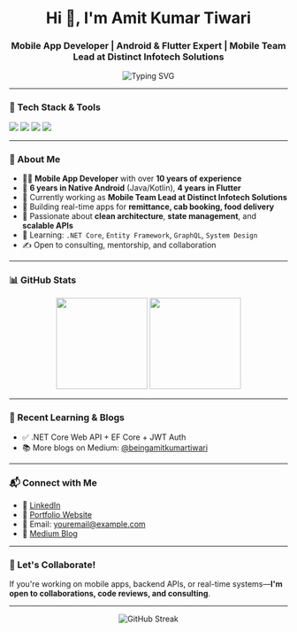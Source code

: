 <h1 align="center">Hi 👋, I'm Amit Kumar Tiwari</h1>
<h3 align="center">Mobile App Developer | Android & Flutter Expert | Mobile Team Lead at Distinct Infotech Solutions</h3>

<p align="center">
  <img src="https://readme-typing-svg.demolab.com?font=Fira+Code&size=22&pause=1000&center=true&width=435&lines=10%2B+Years+in+Mobile+Development;Flutter+%7C+Android+%7C+Firebase+Expert;Team+Lead+%7C+Clean+Architecture+Advocate;Always+learning+%7C+Always+building" alt="Typing SVG" />
</p>

---

### 🔧 Tech Stack & Tools
<p align="left">
  <img src="https://img.shields.io/badge/Flutter-02569B?style=flat&logo=flutter&logoColor=white" />
  <img src="https://img.shields.io/badge/Android-3DDC84?style=flat&logo=android&logoColor=white" />
  <img src="https://img.shields.io/badge/Kotlin-7F52FF?style=flat&logo=kotlin&logoColor=white" />
  <img src="https://img.shields.io/badge/ASP.NET_Core-512BD4?style=flat&logo=dotnet&logoColor=white" />
</p>

---

### 🚀 About Me
- 👨‍💻 **Mobile App Developer** with over **10 years of experience**
- 🔁 **6 years in Native Android** (Java/Kotlin), **4 years in Flutter**
- 💼 Currently working as **Mobile Team Lead at Distinct Infotech Solutions**
- 🧾 Building real-time apps for **remittance, cab booking, food delivery**
- 🧠 Passionate about **clean architecture**, **state management**, and **scalable APIs**
- 🧩 Learning: `.NET Core`, `Entity Framework`, `GraphQL`, `System Design`
- ✍️ Open to consulting, mentorship, and collaboration

---

### 📊 GitHub Stats

<p align="center">
  <img src="https://github-readme-stats.vercel.app/api?username=amitkumar&show_icons=true&theme=radical" height="165" />
  <img src="https://github-readme-stats.vercel.app/api/top-langs/?username=amitkumar&layout=compact&theme=radical" height="165" />
</p>

---

### 🧠 Recent Learning & Blogs

- ✅ .NET Core Web API + EF Core + JWT Auth
- 📚 More blogs on Medium: [@beingamitkumartiwari](https://beingamitkumartiwari.medium.com)

---

### 📬 Connect with Me

- 🔗 [LinkedIn](https://www.linkedin.com/in/beingamitkumartiwari/)
- 💼 [Portfolio Website](https://amitkumartiwarimobiledeveloper.web.app/)
- 📧 Email: [youremail@example.com](mailto:amtechnovation@gmail.com)
- 📝 [Medium Blog](https://beingamitkumartiwari.medium.com)

---

### 🎯 Let's Collaborate!

If you're working on mobile apps, backend APIs, or real-time systems—**I'm open to collaborations, code reviews, and consulting**.

---

<p align="center">
  <img src="https://github-readme-streak-stats.herokuapp.com/?user=amitkumartiwaridis&theme=radical" alt="GitHub Streak" />
</p>

